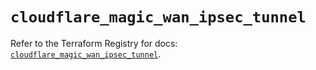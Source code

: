 # `cloudflare_magic_wan_ipsec_tunnel`

Refer to the Terraform Registry for docs: [`cloudflare_magic_wan_ipsec_tunnel`](https://registry.terraform.io/providers/cloudflare/cloudflare/5.8.4/docs/resources/magic_wan_ipsec_tunnel).
